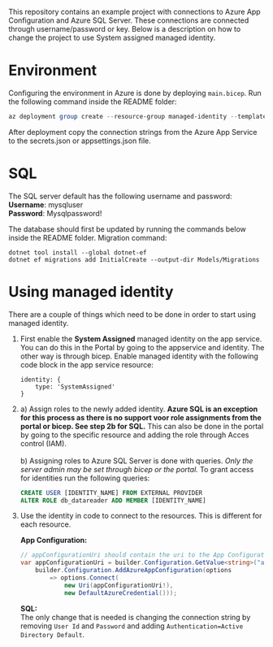 This repository contains an example project with connections to Azure App Configuration and Azure SQL Server. These connections are connected through username/password or key. Below is a description on how to change the project to use System assigned managed identity.

# Environment
Configuring the environment in Azure is done by deploying `main.bicep`. Run the following command inside the README folder:
```powershell
az deployment group create --resource-group managed-identity --template-file Deployment/main.bicep --parameters Deployment/main.bicepparam
```

After deployment copy the connection strings from the Azure App Service to the secrets.json or appsettings.json file.

# SQL
The SQL server default has the following username and password:<br/>
**Username**: mysqluser <br/>
**Password**: Mysqlpassword!<br/>

The database should first be updated by running the commands below inside the README folder.
Migration command:
```dotnetcli
dotnet tool install --global dotnet-ef
dotnet ef migrations add InitialCreate --output-dir Models/Migrations
```

# Using managed identity
There are a couple of things which need to be done in order to start using managed identity.
1. First enable the **System Assigned** managed identity on the app service. You can do this in the Portal by going to the appservice and identity. The other way is through bicep. Enable managed identity with the following code block in the app service resource:
    ```bicep
    identity: {
        type: 'SystemAssigned'
    }
    ```
2. a) Assign roles to the newly added identity. **Azure SQL is an exception for this process as there is no support voor role assignments from the portal or bicep. See step 2b for SQL.** This can also be done in the portal by going to the specific resource and adding the role through Acces control (IAM).
<br/><br/>b) Assigning roles to Azure SQL Server is done with queries. *Only the server admin may be set through bicep or the portal.* To grant access for identities run the following queries:
    ```sql
    CREATE USER [IDENTITY_NAME] FROM EXTERNAL PROVIDER
    ALTER ROLE db_datareader ADD MEMBER [IDENTITY_NAME]
    ```

3. Use the identity in code to connect to the resources. This is different for each resource.
   
   **App Configuration:**
    ```csharp
    // appConfigurationUri should contain the uri to the App Configuration resource.
    var appConfigurationUri = builder.Configuration.GetValue<string>("appConfigurationUri");
        builder.Configuration.AddAzureAppConfiguration(options
            => options.Connect(
                new Uri(appConfigurationUri!),
                new DefaultAzureCredential()));
    ```

    **SQL:**<br/>
    The only change that is needed is changing the connection string by removing `User Id` and `Password` and adding `Authentication=Active Directory Default`.